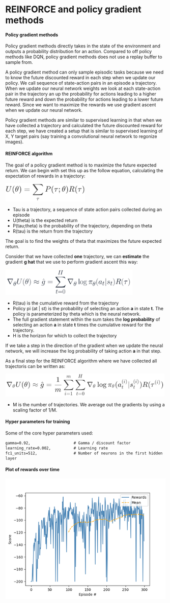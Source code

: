 # REINFORCE and policy gradient methods

#### Policy gradient methods

Policy gradient methods directly takes in the state of the environment and outputs a probability distribution for an action. Compared to off policy methods like DQN, policy gradient methods does not use a replay buffer to sample from.

A policy gradient method can only sample episodic tasks because we need to know the future discounted reward in each step when we update our policy. We call sequence of state-action pairs in an episode a trajectory. When we update our neural network weights we look at each state-action pair in the trajectory an up the probability for actions leading to a higher future reward and down the probability for actions leading to a lower future reward. Since we want to maximize the rewards we use gradient ascent when we update our neural network.

Policy gradient methods are similar to supervised learning in that when we have collected a trajectory and calculated the future discounted reward for each step, we have created a setup that is similar to supervised learning of X, Y target pairs (say training a convolutional neural network to regonize images).

#### REINFORCE algorithm

The goal of a policy gradient method is to maximize the future expected return. We can begin with set this up as the follow equation, calculating the expectation of rewards in a trajectory:

![Problem setup](/Documentation/REINFORCE_Goal.png)

- Tau is a trajectory, a sequence of state action pairs collected during an episode
- U(theta) is the expected return
- P(tau;theta) is the probability of the trajectory, depending on theta
- R(tau) is the return from the trajectory

The goal is to find the weights of theta that maximizes the future expected return.

Consider that we have collected **one** trajectory, we can **estimate** the gradient **g hat** that we use to perform gradient ascent this way:

![Gradient](/Documentation/REINFORCE_Gradient.png)

- R(tau) is the cumulative reward from the trajectory
- Policy pi (at | st) is the probability of selecting an action **a** in state **t**. The policy is parameterized by theta which is the neural network.
- The full gradient statement within the sum takes the **log probability** of selecting an action **a** in state **t** times the cumulative reward for the trajectory.
- H is the horizon for which to collect the trajectory

If we take a step in the direction of the gradient when we update the neural network, we will increase the log probability of taking action **a** in that step.

As a final step for the REINFORCE algorithm where we have collected all trajectoris can be written as:

![Gradient](/Documentation/REINFORCE_Gradients.png)

- M is the number of trajectories. We average out the gradients by using a scaling factor of 1/M.

#### Hyper parameters for training

Some of the core hyper parameters used:

````
gamma=0.92,                   # Gamma / discount factor
learning_rate=0.002,          # Learning rate
fc1_units=512,                # Number of neurons in the first hidden layer
````

#### Plot of rewards over time

![Training](/Documentation/acrobot-v1_train_plot.png)
